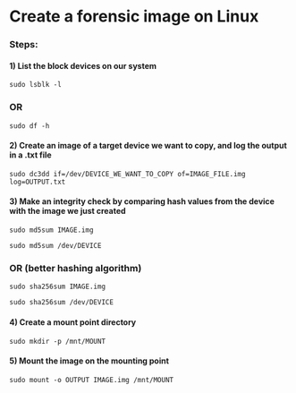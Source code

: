# Create a forensic image on Linux

### Steps:

#### 1) List the block devices on our system

    sudo lsblk -l

### OR

    sudo df -h

#### 2) Create an image of a target device we want to copy, and log the output in a .txt file

    sudo dc3dd if=/dev/DEVICE_WE_WANT_TO_COPY of=IMAGE_FILE.img log=OUTPUT.txt

#### 3) Make an integrity check by comparing hash values from the device with the image we just created

    sudo md5sum IMAGE.img

    sudo md5sum /dev/DEVICE

### OR (better hashing algorithm)

    sudo sha256sum IMAGE.img

    sudo sha256sum /dev/DEVICE

#### 4) Create a mount point directory

    sudo mkdir -p /mnt/MOUNT

#### 5) Mount the image on the mounting point

    sudo mount -o OUTPUT IMAGE.img /mnt/MOUNT
